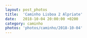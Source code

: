 ```yaml
---
layout: post_photos
title:  'Caminho Lisboa 2 Alpriate'
date:   2018-10-04 20:00:00 +0200
category: caminho
photos: 'photos/caminho/2018-10-04'
---
```


